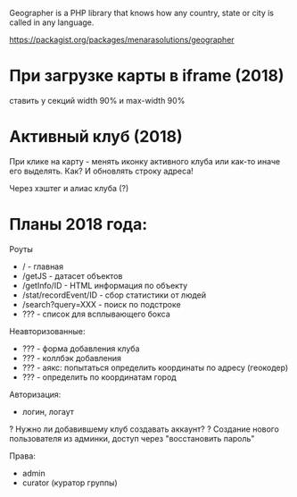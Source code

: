 Geographer is a PHP library that knows how any country, state or city is called in any language.

https://packagist.org/packages/menarasolutions/geographer

# При загрузке карты в iframe (2018)

ставить у секций width 90% и max-width 90%

# Активный клуб  (2018)

При клике на карту - менять иконку активного клуба или как-то иначе его выделять. Как?
И обновлять строку адреса!

Через хэштег и алиас клуба (?)

# Планы 2018 года:

Роуты

- / - главная
- /getJS - датасет объектов
- /getInfo/ID - HTML информация по объекту
- /stat/recordEvent/ID - сбор статистики от людей
- /search?query=XXX - поиск по подстроке
- ??? - список для всплывающего бокса

Неавторизованные:

- ??? - форма добавления клуба
- ??? - коллбэк добавления
- ??? - аякс: попытаться определить координаты по адресу (геокодер)
- ??? - определить по координатам город

Авторизация:

- логин, логаут

? Нужно ли добавившему клуб создавать аккаунт?
? Создание нового пользователя из админки, доступ через "восстановить пароль"

Права:
- admin
- curator (куратор группы)



